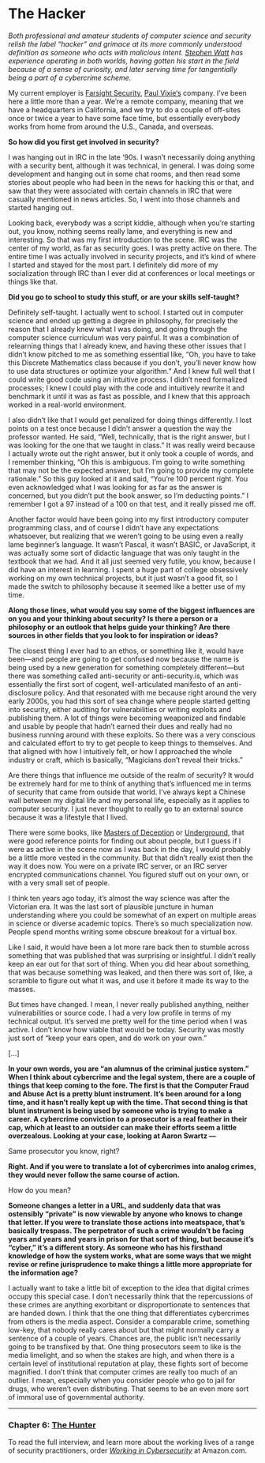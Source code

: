 # The Hacker

*Both professional and amateur students of computer science and security relish the label “hacker” and grimace at its more commonly understood definition as someone who acts with malicious intent. [Stephen Watt](https://en.wikipedia.org/wiki/Stephen_Huntley_Watt) has experience operating in both worlds, having gotten his start in the field because of a sense of curiosity, and later serving time for tangentially being a part of a cybercrime scheme.*

My current employer is [Farsight Security](https://www.farsightsecurity.com/), [Paul Vixie‘s](https://en.wikipedia.org/wiki/Paul_Vixie)  company. I’ve been here a little more than a year.  We’re a remote company, meaning that we have a headquarters in California, and we try to do a couple of off-sites once or twice a year to have some face time, but essentially everybody works from home from around the U.S., Canada, and overseas. 

**So how did you first get involved in security?**

I was hanging out in IRC  in the late ‘90s. I wasn’t necessarily doing anything with a security bent, although it was technical, in general. I was doing some development and hanging out in some chat rooms, and then read some stories about people who had been in the news for hacking this or that, and saw that they were associated with certain channels in IRC that were casually mentioned in news articles. So, I went into those channels and started hanging out.

Looking back, everybody was a script kiddie, although when you’re starting out, you know, nothing seems really lame, and everything is new and interesting. So that was my first introduction to the scene. IRC was the center of my world, as far as security goes. I was pretty active on there. The entire time I was actually involved in security projects, and it’s kind of where I started and stayed for the most part. I definitely did more of my socialization through IRC than I ever did at conferences or local meetings or things like that. 

**Did you go to school to study this stuff, or are your skills self-taught?**

Definitely self-taught. I actually went to school. I started out in computer science and ended up getting a degree in philosophy, for precisely the reason that I already knew what I was doing, and going through the computer science curriculum was very painful. It was a combination of relearning things that I already knew, and having these other issues that I didn’t know pitched to me as something essential like, “Oh, you have to take this Discrete Mathematics class because if you don’t, you’ll never know how to use data structures or optimize your algorithm.” And I knew full well that I could write good code using an intuitive process. I didn’t need formalized processes; I knew I could play with the code and intuitively rewrite it and benchmark it until it was as fast as possible, and I knew that this approach worked in a real-world environment. 

I also didn’t like that I would get penalized for doing things differently. I lost points on a test once because I didn’t answer a question the way the professor wanted. He said, “Well, technically, that is the right answer, but I was looking for the one that we taught in class.” It was really weird because I actually wrote out the right answer, but it only took a couple of words, and I remember thinking, “Oh this is ambiguous. I’m going to write something that may not be the expected answer, but I’m going to provide my complete rationale.” So this guy looked at it and said, “You’re 100 percent right. You even acknowledged what I was looking for as far as the answer is concerned, but you didn’t put the book answer, so I’m deducting points.” I remember I got a 97 instead of a 100 on that test, and it really pissed me off. 

Another factor would have been going into my first introductory computer programming class, and of course I didn’t have any expectations whatsoever, but realizing that we weren’t going to be using even a really lame beginner’s language. It wasn’t Pascal, it wasn’t BASIC, or JavaScript, it was actually some sort of didactic language that was only taught in the textbook that we had. And it all just seemed very futile, you know, because I did have an interest in learning. I spent a huge part of college obsessively working on my own technical projects, but it just wasn’t a good fit, so I made the switch to philosophy because it seemed like a better use of my time.

**Along those lines, what would you say some of the biggest influences are on you and your thinking about security?  Is there a person or a philosophy or an outlook that helps guide your thinking? Are there sources in other fields that you look to for inspiration or ideas?**

The closest thing I ever had to an ethos, or something like it, would have been—and people are going to get confused now because the name is being used by a new generation for something completely different—but there was something called anti-security or anti-security.is, which was essentially the first sort of cogent, well-articulated manifesto of an anti-disclosure policy. And that resonated with me because right around the very early 2000s, you had this sort of sea change where people started getting into security, either auditing for vulnerabilities or writing exploits and publishing them. A lot of things were becoming weaponized and findable and usable by people that hadn’t earned their dues and really had no business running around with these exploits. So there was a very conscious and calculated effort to try to get people to keep things to themselves. And that aligned with how I intuitively felt, or how I approached the whole industry or craft, which is basically, “Magicians don’t reveal their tricks.”

Are there things that influence me outside of the realm of security? It would be extremely hard for me to think of anything that’s influenced me in terms of security that came from outside that world. I’ve always kept a Chinese wall between my digital life and my personal life, especially as it applies to computer security. I just never thought to really go to an external source because it was a lifestyle that I lived. 

There were some books, like [Masters of Deception](https://www.amazon.com/gp/product/0060926945/ref=as_li_tl?ie=UTF8&tag=hafofthespe-20&camp=1789&creative=9325&linkCode=as2&creativeASIN=0060926945&linkId=b1f5ec28730dee333c2fc866ef9faf63)  or [Underground,](https://www.amazon.com/gp/product/B005GK7LHE/ref=as_li_tl?ie=UTF8&tag=hafofthespe-20&camp=1789&creative=9325&linkCode=as2&creativeASIN=B005GK7LHE&linkId=cbbfed2d25c243b82c52f0080f46c2e4)  that were good reference points for finding out about people, but I guess if I were as active in the scene now as I was back in the day, I would probably be a little more vested in the community. But that didn’t really exist then the way it does now. You were on a private IRC server, or an IRC server encrypted communications channel. You figured stuff out on your own, or with a very small set of people. 

I think ten years ago today, it’s almost the way science was after the Victorian era. It was the last sort of plausible juncture in human understanding where you could be somewhat of an expert on multiple areas in science or diverse academic topics. There’s so much specialization now. People spend months writing some obscure breakout for a virtual box. 

Like I said, it would have been a lot more rare back then to stumble across something that was published that was surprising or insightful. I didn’t really keep an ear out for that sort of thing. When you did hear about something, that was because something was leaked, and then there was sort of, like, a scramble to figure out what it was, and use it before it made its way to the masses. 

But times have changed. I mean, I never really published anything, neither vulnerabilities or source code. I had a very low profile in terms of my technical output. It’s served me pretty well for the time period when I was active. I don’t know how viable that would be today. Security was mostly just sort of “keep your ears open, and do work on your own.” 

[...]

**In your own words, you are “an alumnus of the criminal justice system.” When I think about cybercrime and the legal system, there are a couple of things that keep coming to the fore. The first is that the Computer Fraud and Abuse Act  is a pretty blunt instrument. It’s been around for a long time, and it hasn’t really kept up with the time. That second thing is that blunt instrument is being used by someone who is trying to make a career. A cybercrime conviction to a prosecutor is a real feather in their cap, which at least to an outsider can make their efforts seem a little overzealous. Looking at your case, looking at Aaron Swartz —**

Same prosecutor you know, right?

**Right. And if you were to translate a lot of cybercrimes into analog crimes, they would never follow the same course of action.**

How do you mean?

**Someone changes a letter in a URL, and suddenly data that was ostensibly “private” is now viewable by anyone who knows to change that letter. If you were to translate those actions into meatspace, that’s basically trespass. The perpetrator of such a crime wouldn’t be facing years and years and years in prison for that sort of thing, but because it’s “cyber,” it’s a different story. As someone who has his firsthand knowledge of how the system works, what are some ways that we might revise or refine jurisprudence to make things a little more appropriate for the information age?**

I actually want to take a little bit of exception to the idea that digital crimes occupy this special case. I don’t necessarily think that the repercussions of these crimes are anything exorbitant or disproportionate to sentences that are handed down. I think that the one thing that differentiates cybercrimes from others is the media aspect. Consider a comparable crime, something low-key, that nobody really cares about but that might normally carry a sentence of a couple of years. Chances are, the public isn’t necessarily going to be transfixed by that. One thing prosecutors seem to like is the media limelight, and so when the stakes are high, and when there is a certain level of institutional reputation at play, these fights sort of become magnified. I don’t think that computer crimes are really too much of an outlier. I mean, especially when you consider people who go to jail for drugs, who weren’t even distributing. That seems to be an even more sort of immoral use of governmental authority. 

---

### Chapter 6: [The Hunter](/The_Hunter.md)

To read the full interview, and learn more about the working lives of a range of security practitioners, order *[Working in Cybersecurity](https://www.amazon.com/Working-Cybersecurity-C-suite-everywhere-between/dp/1725877759)* at Amazon.com.
